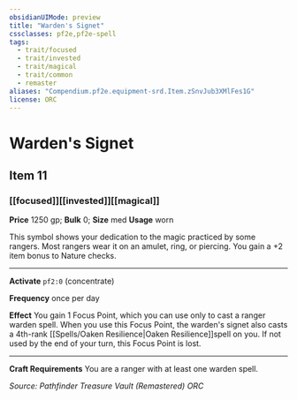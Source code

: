 ```yaml
---
obsidianUIMode: preview
title: "Warden's Signet"
cssclasses: pf2e,pf2e-spell
tags:
  - trait/focused
  - trait/invested
  - trait/magical
  - trait/common
  - remaster
aliases: "Compendium.pf2e.equipment-srd.Item.zSnvJub3XMlFes1G"
license: ORC
---
```

# Warden's Signet
## Item 11
### [[focused]][[invested]][[magical]]


**Price** 1250 gp; 
**Bulk** 0; **Size** med
**Usage** worn

This symbol shows your dedication to the magic practiced by some rangers. Most rangers wear it on an amulet, ring, or piercing. You gain a +2 item bonus to Nature checks.

* * *

**Activate** `pf2:0` (concentrate)

**Frequency** once per day

**Effect** You gain 1 Focus Point, which you can use only to cast a ranger warden spell. When you use this Focus Point, the warden's signet also casts a 4th-rank [[Spells/Oaken Resilience|Oaken Resilience]]spell on you. If not used by the end of your turn, this Focus Point is lost.

* * *

**Craft Requirements** You are a ranger with at least one warden spell.

*Source: Pathfinder Treasure Vault (Remastered)*
*ORC*